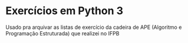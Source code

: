 # Exercícios em Python 3 
Usado pra arquivar as listas de exercício da cadeira de APE (Algoritmo e Programação Estruturada) que realizei no IFPB
